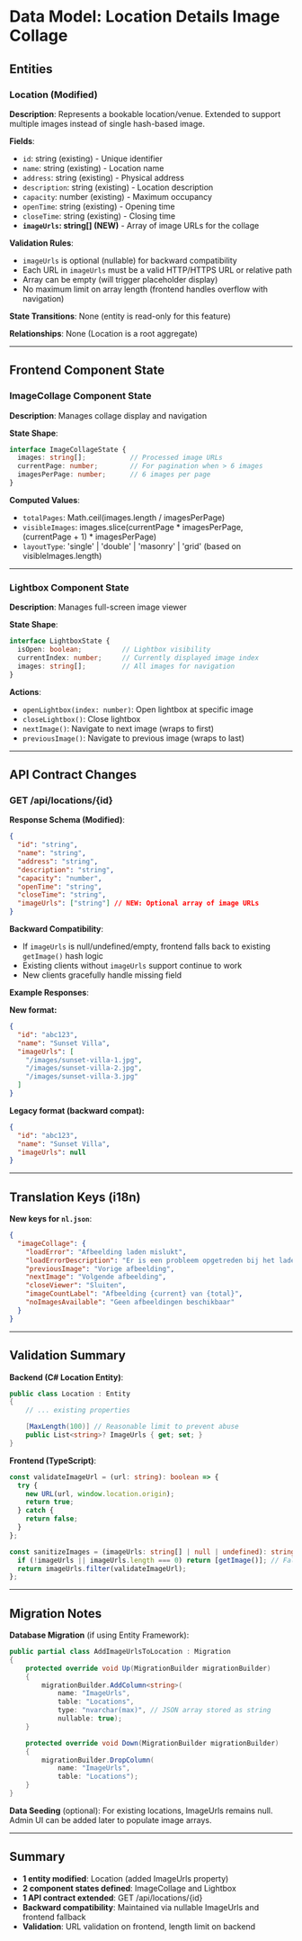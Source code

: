 # Data Model: Location Details Image Collage

## Entities

### Location (Modified)

**Description**: Represents a bookable location/venue. Extended to support multiple images instead of single hash-based image.

**Fields**:
- `id`: string (existing) - Unique identifier
- `name`: string (existing) - Location name
- `address`: string (existing) - Physical address
- `description`: string (existing) - Location description
- `capacity`: number (existing) - Maximum occupancy
- `openTime`: string (existing) - Opening time
- `closeTime`: string (existing) - Closing time
- **`imageUrls`: string[] (NEW)** - Array of image URLs for the collage

**Validation Rules**:
- `imageUrls` is optional (nullable) for backward compatibility
- Each URL in `imageUrls` must be a valid HTTP/HTTPS URL or relative path
- Array can be empty (will trigger placeholder display)
- No maximum limit on array length (frontend handles overflow with navigation)

**State Transitions**: None (entity is read-only for this feature)

**Relationships**: None (Location is a root aggregate)

---

## Frontend Component State

### ImageCollage Component State

**Description**: Manages collage display and navigation

**State Shape**:
```typescript
interface ImageCollageState {
  images: string[];           // Processed image URLs
  currentPage: number;        // For pagination when > 6 images
  imagesPerPage: number;      // 6 images per page
}
```

**Computed Values**:
- `totalPages`: Math.ceil(images.length / imagesPerPage)
- `visibleImages`: images.slice(currentPage * imagesPerPage, (currentPage + 1) * imagesPerPage)
- `layoutType`: 'single' | 'double' | 'masonry' | 'grid' (based on visibleImages.length)

---

### Lightbox Component State

**Description**: Manages full-screen image viewer

**State Shape**:
```typescript
interface LightboxState {
  isOpen: boolean;          // Lightbox visibility
  currentIndex: number;     // Currently displayed image index
  images: string[];         // All images for navigation
}
```

**Actions**:
- `openLightbox(index: number)`: Open lightbox at specific image
- `closeLightbox()`: Close lightbox
- `nextImage()`: Navigate to next image (wraps to first)
- `previousImage()`: Navigate to previous image (wraps to last)

---

## API Contract Changes

### GET /api/locations/{id}

**Response Schema (Modified)**:
```json
{
  "id": "string",
  "name": "string",
  "address": "string",
  "description": "string",
  "capacity": "number",
  "openTime": "string",
  "closeTime": "string",
  "imageUrls": ["string"] // NEW: Optional array of image URLs
}
```

**Backward Compatibility**:
- If `imageUrls` is null/undefined/empty, frontend falls back to existing `getImage()` hash logic
- Existing clients without `imageUrls` support continue to work
- New clients gracefully handle missing field

**Example Responses**:

**New format:**
```json
{
  "id": "abc123",
  "name": "Sunset Villa",
  "imageUrls": [
    "/images/sunset-villa-1.jpg",
    "/images/sunset-villa-2.jpg",
    "/images/sunset-villa-3.jpg"
  ]
}
```

**Legacy format (backward compat):**
```json
{
  "id": "abc123",
  "name": "Sunset Villa",
  "imageUrls": null
}
```

---

## Translation Keys (i18n)

**New keys for `nl.json`**:
```json
{
  "imageCollage": {
    "loadError": "Afbeelding laden mislukt",
    "loadErrorDescription": "Er is een probleem opgetreden bij het laden van een afbeelding",
    "previousImage": "Vorige afbeelding",
    "nextImage": "Volgende afbeelding",
    "closeViewer": "Sluiten",
    "imageCountLabel": "Afbeelding {current} van {total}",
    "noImagesAvailable": "Geen afbeeldingen beschikbaar"
  }
}
```

---

## Validation Summary

**Backend (C# Location Entity)**:
```csharp
public class Location : Entity
{
    // ... existing properties

    [MaxLength(100)] // Reasonable limit to prevent abuse
    public List<string>? ImageUrls { get; set; }
}
```

**Frontend (TypeScript)**:
```typescript
const validateImageUrl = (url: string): boolean => {
  try {
    new URL(url, window.location.origin);
    return true;
  } catch {
    return false;
  }
};

const sanitizeImages = (imageUrls: string[] | null | undefined): string[] => {
  if (!imageUrls || imageUrls.length === 0) return [getImage()]; // Fallback
  return imageUrls.filter(validateImageUrl);
};
```

---

## Migration Notes

**Database Migration** (if using Entity Framework):
```csharp
public partial class AddImageUrlsToLocation : Migration
{
    protected override void Up(MigrationBuilder migrationBuilder)
    {
        migrationBuilder.AddColumn<string>(
            name: "ImageUrls",
            table: "Locations",
            type: "nvarchar(max)", // JSON array stored as string
            nullable: true);
    }

    protected override void Down(MigrationBuilder migrationBuilder)
    {
        migrationBuilder.DropColumn(
            name: "ImageUrls",
            table: "Locations");
    }
}
```

**Data Seeding** (optional):
For existing locations, ImageUrls remains null. Admin UI can be added later to populate image arrays.

---

## Summary

- **1 entity modified**: Location (added ImageUrls property)
- **2 component states defined**: ImageCollage and Lightbox
- **1 API contract extended**: GET /api/locations/{id}
- **Backward compatibility**: Maintained via nullable ImageUrls and frontend fallback
- **Validation**: URL validation on frontend, length limit on backend
